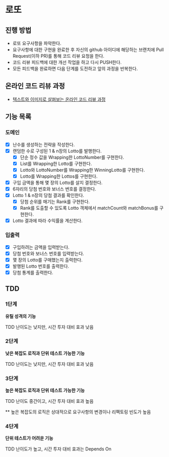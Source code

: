 # 로또

## 진행 방법

* 로또 요구사항을 파악한다.
* 요구사항에 대한 구현을 완료한 후 자신의 github 아이디에 해당하는 브랜치에 Pull Request(이하 PR)를 통해 코드 리뷰 요청을 한다.
* 코드 리뷰 피드백에 대한 개선 작업을 하고 다시 PUSH한다.
* 모든 피드백을 완료하면 다음 단계를 도전하고 앞의 과정을 반복한다.

## 온라인 코드 리뷰 과정

* [텍스트와 이미지로 살펴보는 온라인 코드 리뷰 과정](https://github.com/next-step/nextstep-docs/tree/master/codereview)

## 기능 목록

### 도메인

- [x] 난수를 생성하는 전략을 작성한다.
- [x] 랜덤한 수로 구성된 1 & n장의 Lotto를 발행한다.
    - [x] 단순 정수 값을 Wrapping한 LottoNumber를 구현한다.
    - [x] List<LottoNumber>를 Wrapping한 Lotto를 구현한다.
    - [x] Lotto와 LottoNumber를 Wrapping한 WinningLotto를 구현한다.
    - [x] Lotto를 Wrapping한 Lottos를 구현한다.
- [x] 구입 금액을 통해 몇 장의 Lotto를 살지 결정한다.
- [x] 6자리의 당첨 번호와 보너스 번호를 결정한다.
- [x] Lotto 1 & n장의 당첨 결과를 확인한다.
    - [x] 당첨 순위를 매기는 Rank를 구현한다.
    - [x] Rank를 도출할 수 있도록 Lotto 객체에서 matchCount와 matchBonus를 구현한다.
- [x] Lotto 결과에 따라 수익률을 계산한다.

### 입출력

- [x] 구입하려는 금액을 입력받는다.
- [x] 당첨 번호와 보너스 번호를 입력받는다.
- [x] 몇 장의 Lotto를 구매했는지 출력한다.
- [x] 발행된 Lotto 번호를 출력한다.
- [x] 당첨 통계를 출력한다.

## TDD

### 1단계

**유틸 성격의 기능**

TDD 난이도는 낮지만, 시간 투자 대비 효과 낮음

### 2단계

**낮은 복잡도 로직과 단위 테스트 가능한 기능**

TDD 난이도는 낮지만, 시간 투자 대비 효과 낮음

### 3단계

**높은 복잡도 로직과 단위 테스트 가능한 기능**

TDD 난이도 중간이고, 시간 투자 대비 효과 높음

** 높은 복잡도의 로직은 상대적으로 요구사항의 변경이나 리팩토링 빈도가 높음

### 4단계

**단위 테스트가 어려운 기능**

TDD 난이도가 높고, 시간 투자 대비 효과는 Depends On